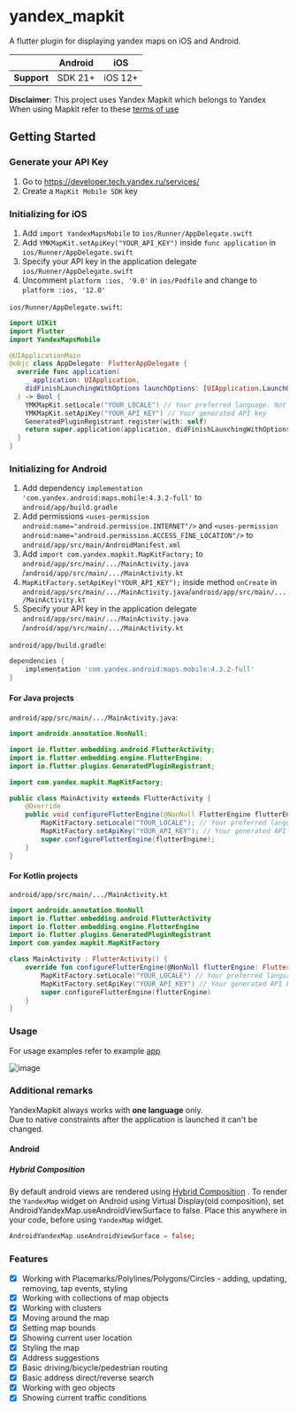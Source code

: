 # yandex_mapkit

A flutter plugin for displaying yandex maps on iOS and Android.

|             | Android |   iOS   |
|-------------|---------|---------|
| __Support__ | SDK 21+ | iOS 12+ |

__Disclaimer__: This project uses Yandex Mapkit which belongs to Yandex  
When using Mapkit refer to these [terms of use](https://yandex.com/dev/mapkit/doc/en/conditions)

## Getting Started

### Generate your API Key

1. Go to https://developer.tech.yandex.ru/services/
2. Create a `MapKit Mobile SDK` key

### Initializing for iOS

1. Add `import YandexMapsMobile` to `ios/Runner/AppDelegate.swift`
2. Add `YMKMapKit.setApiKey("YOUR_API_KEY")` inside `func application`
   in `ios/Runner/AppDelegate.swift`
3. Specify your API key in the application delegate `ios/Runner/AppDelegate.swift`
4. Uncomment `platform :ios, '9.0'` in `ios/Podfile` and change to `platform :ios, '12.0'`

`ios/Runner/AppDelegate.swift`:

```swift
import UIKit
import Flutter
import YandexMapsMobile

@UIApplicationMain
@objc class AppDelegate: FlutterAppDelegate {
  override func application(
    _ application: UIApplication,
    didFinishLaunchingWithOptions launchOptions: [UIApplication.LaunchOptionsKey: Any]?
  ) -> Bool {
    YMKMapKit.setLocale("YOUR_LOCALE") // Your preferred language. Not required, defaults to system language
    YMKMapKit.setApiKey("YOUR_API_KEY") // Your generated API key
    GeneratedPluginRegistrant.register(with: self)
    return super.application(application, didFinishLaunchingWithOptions: launchOptions)
  }
}
```

### Initializing for Android

1. Add dependency `implementation 'com.yandex.android:maps.mobile:4.3.2-full'`
   to `android/app/build.gradle`
2. Add permissions `<uses-permission android:name="android.permission.INTERNET"/>`
   and `<uses-permission android:name="android.permission.ACCESS_FINE_LOCATION"/>`
   to `android/app/src/main/AndroidManifest.xml`
3. Add `import com.yandex.mapkit.MapKitFactory;` to `android/app/src/main/.../MainActivity.java`
   /`android/app/src/main/.../MainActivity.kt`
4. `MapKitFactory.setApiKey("YOUR_API_KEY");` inside method `onCreate`
   in `android/app/src/main/.../MainActivity.java`/`android/app/src/main/.../MainActivity.kt`
5. Specify your API key in the application delegate `android/app/src/main/.../MainActivity.java`
   /`android/app/src/main/.../MainActivity.kt`

`android/app/build.gradle`:

```groovy
dependencies {
    implementation 'com.yandex.android:maps.mobile:4.3.2-full'
}
```

#### For Java projects

`android/app/src/main/.../MainActivity.java`:

```java
import androidx.annotation.NonNull;

import io.flutter.embedding.android.FlutterActivity;
import io.flutter.embedding.engine.FlutterEngine;
import io.flutter.plugins.GeneratedPluginRegistrant;

import com.yandex.mapkit.MapKitFactory;

public class MainActivity extends FlutterActivity {
    @Override
    public void configureFlutterEngine(@NonNull FlutterEngine flutterEngine) {
        MapKitFactory.setLocale("YOUR_LOCALE"); // Your preferred language. Not required, defaults to system language
        MapKitFactory.setApiKey("YOUR_API_KEY"); // Your generated API key
        super.configureFlutterEngine(flutterEngine);
    }
}
```

#### For Kotlin projects

`android/app/src/main/.../MainActivity.kt`

```kotlin
import androidx.annotation.NonNull
import io.flutter.embedding.android.FlutterActivity
import io.flutter.embedding.engine.FlutterEngine
import io.flutter.plugins.GeneratedPluginRegistrant
import com.yandex.mapkit.MapKitFactory

class MainActivity : FlutterActivity() {
    override fun configureFlutterEngine(@NonNull flutterEngine: FlutterEngine) {
        MapKitFactory.setLocale("YOUR_LOCALE") // Your preferred language. Not required, defaults to system language
        MapKitFactory.setApiKey("YOUR_API_KEY") // Your generated API key
        super.configureFlutterEngine(flutterEngine)
    }
}
```

### Usage

For usage examples refer to
example [app](https://github.com/Unact/yandex_mapkit/tree/master/example)

![image](https://user-images.githubusercontent.com/8961745/100362969-26e23880-300d-11eb-9529-6ab36beffa51.png)

### Additional remarks

YandexMapkit always works with __one language__ only.  
Due to native constraints after the application is launched it can't be changed.

#### Android

##### Hybrid Composition

By default android views are rendered
using [Hybrid Composition](https://flutter.dev/docs/development/platform-integration/platform-views)
.
To render the `YandexMap` widget on Android using Virtual Display(old composition), set
AndroidYandexMap.useAndroidViewSurface to false.
Place this anywhere in your code, before using `YandexMap` widget.

```dart
AndroidYandexMap.useAndroidViewSurface = false;
```

### Features

- [X] Working with Placemarks/Polylines/Polygons/Circles - adding, updating, removing, tap events,
  styling
- [X] Working with collections of map objects
- [X] Working with clusters
- [X] Moving around the map
- [X] Setting map bounds
- [X] Showing current user location
- [X] Styling the map
- [X] Address suggestions
- [X] Basic driving/bicycle/pedestrian routing
- [X] Basic address direct/reverse search
- [X] Working with geo objects
- [X] Showing current traffic conditions
